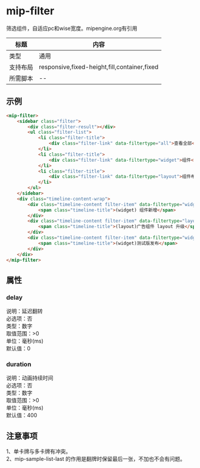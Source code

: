 # mip-filter

筛选组件，自适应pc和wise宽度。mipengine.org有引用

标题|内容
----|----
类型|通用
支持布局|responsive,fixed-height,fill,container,fixed
所需脚本|--

## 示例

```html
<mip-filter>
    <sidebar class="filter">
        <div class="filter-result"></div>
        <ul class="filter-list">
            <li class="filter-title">
                <div class="filter-link" data-filtertype="all">查看全部<span class="filter-num">3</span></div>
            </li>
            <li class="filter-title">
                <div class="filter-link" data-filtertype="widget">组件<span class="filter-num">2</span></div>
            </li>
            <li class="filter-title">
                <div class="filter-link" data-filtertype="layout">组件布局<span class="filter-num">1</span></div>
            </li>
        </ul>
    </sidebar>
    <div class="timeline-content-wrap">
        <div class="timeline-content filter-item" data-filtertype="widget">
            <span class="timeline-title">(widget) 组件新增</span>
        </div>
        <div class="timeline-content filter-item" data-filtertype="layout">
            <span class="timeline-title">(layout)广告组件 layout 升级</span> 
        </div>
        <div class="timeline-content filter-item" data-filtertype="widget">
            <span class="timeline-title">(widget)测试版发布</span>
        </div>
    </div>
</mip-filter>
```

## 属性

### delay

说明：延迟翻转  
必选项：否  
类型：数字  
取值范围：>0  
单位：毫秒(ms)  
默认值：0

### duration

说明：动画持续时间  
必选项：否  
类型：数字  
取值范围：>0  
单位：毫秒(ms)  
默认值：400  

## 注意事项  

1、单卡牌与多卡牌有冲突。  
2、mip-sample-list-last 的作用是翻牌时保留最后一张，不加也不会有问题。
